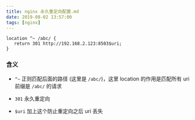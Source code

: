 ```yaml
---
title: nginx 永久重定向配置.md
date: 2019-08-02 13:57:00
tags: [nginx]
---
```


```
location ^~ /abc/ {
   return 301 http://192.168.2.123:8503$uri;
}
```

### 含义

* `^~` 正则匹配后面的路径 (这里是 `/abc/`)，这里 location 的作用是匹配所有 uri 前缀是 `/abc/` 的请求

*  `301` 永久重定向

* `$uri` 加上这个防止重定向之后 uri 丢失

